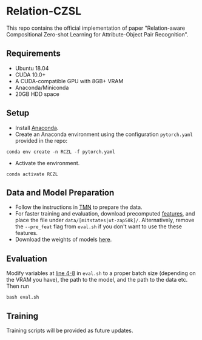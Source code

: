 # Relation-CZSL
This repo contains the official implementation of paper "Relation-aware Compositional Zero-shot Learning for Attribute-Object Pair Recognition".

## Requirements
- Ubuntu 18.04
- CUDA 10.0+
- A CUDA-compatible GPU with 8GB+ VRAM
- Anaconda/Miniconda
- 20GB HDD space

## Setup
- Install [Anaconda](https://www.anaconda.com/products/individual).
- Create an Anaconda environment using the configuration `pytorch.yaml` provided in the repo: 
```
conda env create -n RCZL -f pytorch.yaml
```
- Activate the environment.
```
conda activate RCZL
```

## Data and Model Preparation
- Follow the instructions in [TMN](https://github.com/facebookresearch/taskmodularnets#prerequisites) to prepare the data.
- For faster training and evaluation, download precomputed [features](https://drive.google.com/drive/folders/1w5yf8DPO-tAOSX3yAiXylH4qoaGgx8SC?usp=sharing), and place the file under `data/[mitstates|ut-zap50k]/`. Alternatively, remove the `--pre_feat` flag from `eval.sh` if you don't want to use the these features.
- Download the weights of models [here](https://drive.google.com/drive/folders/1aMN2rlf6LWujW3HVLgS_WE3z5hmcbnvD?usp=sharing).

## Evaluation
Modify variables at [line 4-8](https://github.com/daoyuan98/Relation-CZSL/blob/35a9a7b8ff8ab99658c56b152fb3391324a00a97/eval.sh#L4-L8) in `eval.sh` to a proper batch size (depending on the VRAM you have), the path to the model, and the path to the data etc.
Then run 
```
bash eval.sh
```

## Training
Training scripts will be provided as future updates.
